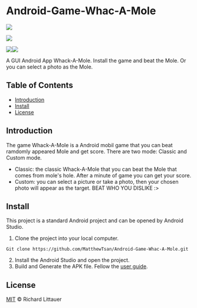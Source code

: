 # Android-Game-Whac-A-Mole

 [![](https://img.shields.io/badge/Language-Java-brightgreen.svg?style=flat-square)](https://github.com/MatthewTsan/Android-Game-Whac-A-Mole/tree/main/WhacAMole) 

[![](https://img.shields.io/badge/Database-SQLite-brightgreen.svg?style=flat-square)](https://github.com/MatthewTsan/Android-Game-Whac-A-Mole/tree/main/WhacAMole) 

 [![](https://img.shields.io/badge/Android%20App-blue.svg?style=flat-square)](https://github.com/MatthewTsan/Android-Game-Whac-A-Mole/tree/main/WhacAMole)[![](https://img.shields.io/badge/Android%20Studio-orange.svg?style=flat-square)](https://github.com/MatthewTsan/Android-Game-Whac-A-Mole/tree/main/WhacAMole)



A GUI Android App Whack-A-Mole. Install the game and beat the Mole. Or you can select a photo as the Mole.


## Table of Contents

- [Introduction](#introduction)
- [Install](#install)
- [License](#license)

## Introduction

The game Whack-A-Mole is a Android mobil game that you can beat ramdomly appeared Mole and get score. There are two mode: Classic and Custom mode.

+ Classic: the classic Whack-A-Mole that you can beat the Mole that comes from mole's hole. After a minute of game you can get your score.
+ Custom: you can select a picture or take a photo, then your chosen photo will appear as the target. BEAT WHO YOU DISLIKE :>

## Install

This project is a standard Android project and can be opened by Android Studio. 

1. Clone the project into your local computer.
```
Git clone https://github.com/MatthewTsan/Android-Game-Whac-A-Mole.git
```
2. Install the Android Studio and open the project.
3. Build and Generate the APK file. Fellow the [user guide](https://developer.android.com/studio/run). 


## License

[MIT](LICENSE) © Richard Littauer